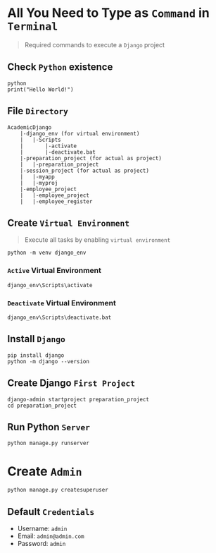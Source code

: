 # All You Need to Type as `Command` in `Terminal`

> Required commands to execute a `Django` project

## Check `Python` existence

```
python
print("Hello World!")
```

## File `Directory`

```
AcademicDjango
    |-django_env (for virtual environment)
    |   |-Scripts
    |       |-activate
    |       |-deactivate.bat
    |-preparation_project (for actual as project)
    |   |-preparation_project
    |-session_project (for actual as project)
    |   |-myapp
    |   |-myproj
    |-employee_project
    |   |-employee_project
    |   |-employee_register
```

## Create `Virtual Environment`

> Execute all tasks by enabling `virtual environment`

```
python -m venv django_env
```

### `Active` Virtual Environment

```
django_env\Scripts\activate
```

### `Deactivate` Virtual Environment

```
django_env\Scripts\deactivate.bat
```

## Install `Django`

```
pip install django
python -m django --version
```

## Create Django `First Project`

```
django-admin startproject preparation_project
cd preparation_project
```

## Run Python `Server`

```
python manage.py runserver
```

# Create `Admin`

```
python manage.py createsuperuser
```

## Default `Credentials`

- Username: `admin`
- Email: `admin@admin.com`
- Password: `admin`
